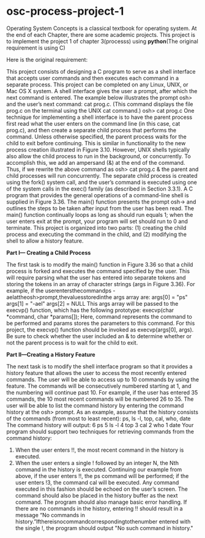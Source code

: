 # osc-process-project-1
Operating System Concepts is a classical textbook for operating system. At the end of each Chapter, there are some academic projects. This project is to implement the project 1 of chapter 3(processs) using **python**(The original requirement is using C)

Here is the original requirement:

This project consists of designing a C program to serve as a shell interface that accepts user commands and then executes each command in a separate process. This project can be completed on any Linux, UNIX, or Mac OS X system.
A shell interface gives the user a prompt, after which the next command is entered. The example below illustrates the prompt osh> and the user’s next command: cat prog.c. (This command displays the file prog.c on the terminal using the UNIX cat command.)
         osh> cat prog.c
One technique for implementing a shell interface is to have the parent process first read what the user enters on the command line (in this case, cat prog.c), and then create a separate child process that performs the command. Unless otherwise specified, the parent process waits for the child to exit before continuing. This is similar in functionality to the new process creation illustrated in Figure 3.10. However, UNIX shells typically also allow the child process to run in the background, or concurrently. To accomplish this, we add an ampersand (&) at the end of the command. Thus, if we rewrite the above command as
         osh> cat prog.c &
the parent and child processes will run concurrently.
The separate child process is created using the fork() system call, and the
user’s command is executed using one of the system calls in the exec() family (as described in Section 3.3.1).
A C program that provides the general operations of a command-line shell is supplied in Figure 3.36. The main() function presents the prompt osh-> and outlines the steps to be taken after input from the user has been read. The main() function continually loops as long as should run equals 1; when the user enters exit at the prompt, your program will set should run to 0 and terminate.
This project is organized into two parts: (1) creating the child process and executing the command in the child, and (2) modifying the shell to allow a history feature.

**Part I— Creating a Child Process**

The first task is to modify the main() function in Figure 3.36 so that a child process is forked and executes the command specified by the user. This will require parsing what the user has entered into separate tokens and storing the tokens in an array of character strings (args in Figure 3.36). For example, if the userentersthecommandps -aelattheosh>prompt,thevaluesstoredinthe args array are:
   args[0] = "ps"
   args[1] = "-ael"
   args[2] = NULL
This args array will be passed to the execvp() function, which has the following prototype:
   execvp(char *command, char *params[]);
Here, command represents the command to be performed and params stores the parameters to this command. For this project, the execvp() function should be invoked as execvp(args[0], args). Be sure to check whether the user included an & to determine whether or not the parent process is to wait for the child to exit.

**Part II—Creating a History Feature**

The next task is to modify the shell interface program so that it provides a history feature that allows the user to access the most recently entered commands. The user will be able to access up to 10 commands by using the feature. The commands will be consecutively numbered starting at 1, and the numbering will continue past 10. For example, if the user has entered 35 commands, the 10 most recent commands will be numbered 26 to 35.
The user will be able to list the command history by entering the command
history
at the osh> prompt. As an example, assume that the history consists of the
commands (from most to least recent):
ps, ls -l, top, cal, who, date The command history will output:
     6 ps
     5 ls -l
     4 top
     3 cal
     2 who
     1 date
Your program should support two techniques for retrieving commands from the command history:
1. When the user enters !!, the most recent command in the history is executed.
2. When the user enters a single ! followed by an integer N, the Nth command in the history is executed.
Continuing our example from above, if the user enters !!, the ps command
will be performed; if the user enters !3, the command cal will be executed. Any command executed in this fashion should be echoed on the user’s screen. The command should also be placed in the history buffer as the next command.
The program should also manage basic error handling. If there are no commands in the history, entering !! should result in a message “No commands in history.”Ifthereisnocommandcorrespondingtothenumber entered with the single !, the program should output "No such command in history."
